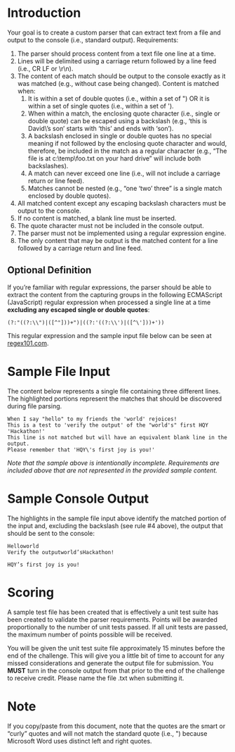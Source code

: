 # Introduction

Your goal is to create a custom parser that can extract text from a file and output to the console (i.e., standard output). Requirements:

1. The parser should process content from a text file one line at a time.
2. Lines will be delimited using a carriage return followed by a line feed (i.e., CR LF or \r\n).
3. The content of each match should be output to the console exactly as it was matched (e.g., without case being changed). Content is matched when:
   1. It is within a set of double quotes (i.e., within a set of ") OR it is within a set of single quotes (i.e., within a set of ').
   2. When within a match, the enclosing quote character (i.e., single or double quote) can be escaped using a backslash (e.g., ‘this is David\’s son’ starts with ‘this’ and ends with ‘son’).
   3. A backslash enclosed in single or double quotes has no special meaning if not followed by the enclosing quote character and would, therefore, be included in the match as a regular character (e.g., “The file is at c:\temp\foo.txt on your hard drive” will include both backslashes).
   4. A match can never exceed one line (i.e., will not include a carriage return or line feed).
   5. Matches cannot be nested (e.g., “one ‘two’ three” is a single match enclosed by double quotes).
4. All matched content except any escaping backslash characters must be output to the console.
5. If no content is matched, a blank line must be inserted.
6. The quote character must not be included in the console output.
7. The parser must not be implemented using a regular expression engine.
8. The only content that may be output is the matched content for a line followed by a carriage return and line feed.

## Optional Definition

If you’re familiar with regular expressions, the parser should be able to extract the content from the capturing groups in the following ECMAScript (JavaScript) regular expression when processed a single line at a time **excluding any escaped single or double quotes**:

```regex
(?:"((?:\\")|([^"]))+")|((?:'((?:\\')|([^\']))+'))
```

This regular expression and the sample input file below can be seen at [regex101.com](https://regex101.com/r/XL5O36/1).

# Sample File Input

The content below represents a single file containing three different lines. The highlighted portions represent the matches that should be discovered during file parsing. 

```
When I say "hello" to my friends the 'world' rejoices!
This is a test to 'verify the output' of the "world's" first HQY 'Hackathon!'
This line is not matched but will have an equivalent blank line in the output.
Please remember that 'HQY\'s first joy is you!'
```

*Note that the sample above is intentionally incomplete. Requirements are included above that are not represented in the provided sample content.*

# Sample Console Output

The highlights in the sample file input above identify the matched portion of the input and, excluding the backslash (see rule #4 above), the output that should be sent to the console:

```
Helloworld
Verify the outputworld’sHackathon!

HQY’s first joy is you!
```

# Scoring

A sample test file has been created that is effectively a unit test suite has been created to validate the parser requirements. Points will be awarded proportionally to the number of unit tests passed. If all unit tests are passed, the maximum number of points possible will be received.

You will be given the unit test suite file approximately 15 minutes before the end of the challenge. This will give you a little bit of time to account for any missed considerations and generate the output file for submission. You **MUST** turn in the console output from that prior to the end of the challenge to receive credit. Please name the file <YourTeamName>.txt when submitting it.

# Note

If you copy/paste from this document, note that the quotes are the smart or “curly” quotes and will not match the standard quote (i.e., ") because Microsoft Word uses distinct left and right quotes. 
